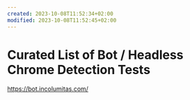 ```yaml
---
created: 2023-10-08T11:52:34+02:00
modified: 2023-10-08T11:52:45+02:00
---
```


# Curated List of Bot / Headless Chrome Detection Tests

https://bot.incolumitas.com/
